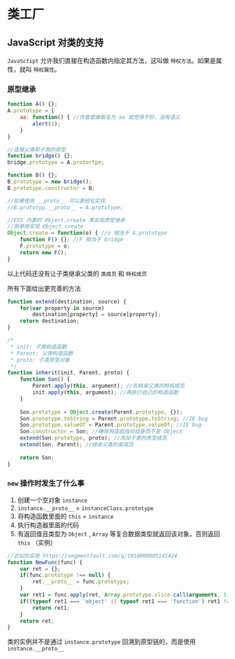 # 类工厂

## JavaScript 对类的支持

`JavaSctipt` 允许我们直接在构造函数内指定其方法，这叫做 `特权方法`。如果是属性，就叫 `特权属性`。

### 原型继承

```javascript
function A() {};
A.prototype = {
    aa: function() { //作者直接取名为 aa 我觉得不好，没有语义
        alert(1);
    }
}

//连接父类和子类的原型
function bridge() {};
bridge.prototype = A.protortpe;

function B() {};
B.prototype = new bridge();
B.prototype.constructor = B;

//如果使用 __proto__ 可以更轻松实现
//B.prototyp.__proto__ = A.prototype;

//ES5 内置的 Object.create 来实现原型继承
//简单地实现 Object.create
Object.create = function(o) { //o 相当于 A.prototype
    function F() {}; //F 相当于 bridge
    F.prototype = o;
    return new F();
}
```

以上代码还没有让子类继承父类的 `类成员` 和 `特权成员`

所有下面给出更完善的方法

```javascript
function extend(destination, source) {
    for(var property in source)
        destination[property] = source[property];
    return destination;
}

/*
 * init: 子类构造函数
 * Parent: 父类构造函数
 * proto: 子类原型对象
 */
function inherit(init, Parent, proto) {
    function Son() {
        Parent.apply(this, argument); //先继承父类的特权成员
        init.apply(this, argument); //再执行自己的构造函数
    }
    
    Son.prototype = Object.create(Parent.prototype, {});
    Son.prototype.toString = Parent.prototype.toString; //IE bug
    Son.prototype.valueOf = Parent.prototype.valueOf; //IE bug
    Son.constructor = Son; //确保构造起指向自身而不是 Object
    extend(Son.prototype, proto); //添加子类的原型成员
    extend(Son, Parent); //继承父类的类成员
    
    return Son;
}
```



### `new` 操作时发生了什么事

1. 创建一个空对象 `instance`
2. `instance.__proto__` = `instanceClass.prototype`
3. 将构造函数里面的 `this` = `instance`
4. 执行构造器里面的代码
5. 有返回值且类型为 `Object` , `Array` 等复合数据类型就返回该对象，否则返回 `this` （实例）

```javascript
//近似的实现 https://segmentfault.com/q/1010000005141424
function NewFunc(func) {
    var ret = {};
    if(func.prototype !== null) {
        ret.__proto__ = func.prototype;
    }
    var ret1 = func.apply(ret, Array.prototype.slice.call(arguments, 1));
    if((typeof ret1 === 'object' || typeof ret1 === 'function') ret1 !== null ) {
        return ret1;
    }
    return ret;
}
```



类的实例并不是通过 `instance.prototype` 回溯到原型链的，而是使用 `instance.__proto__`